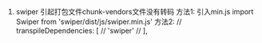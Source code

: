 1. swiper 引起打包文件chunk-vendors文件没有转码
   方法1: 引入min.js import Swiper from 'swiper/dist/js/swiper.min.js'
   方法2:    // transpileDependencies: [
            //     'swiper'
            // ],